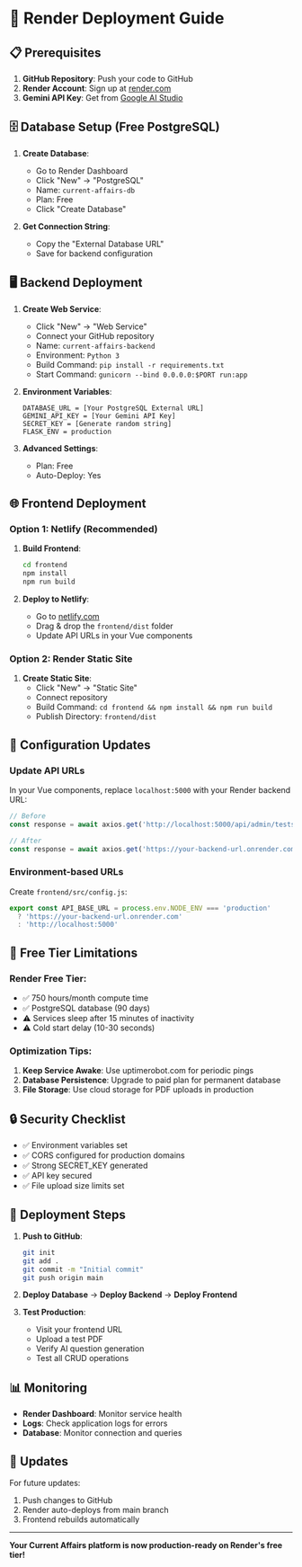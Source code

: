 # 🚀 Render Deployment Guide

## 📋 Prerequisites

1. **GitHub Repository**: Push your code to GitHub
2. **Render Account**: Sign up at [render.com](https://render.com)
3. **Gemini API Key**: Get from [Google AI Studio](https://makersuite.google.com/app/apikey)

## 🗄️ Database Setup (Free PostgreSQL)

1. **Create Database**:
   - Go to Render Dashboard
   - Click "New" → "PostgreSQL"
   - Name: `current-affairs-db`
   - Plan: Free
   - Click "Create Database"

2. **Get Connection String**:
   - Copy the "External Database URL"
   - Save for backend configuration

## 🖥️ Backend Deployment

1. **Create Web Service**:
   - Click "New" → "Web Service"
   - Connect your GitHub repository
   - Name: `current-affairs-backend`
   - Environment: `Python 3`
   - Build Command: `pip install -r requirements.txt`
   - Start Command: `gunicorn --bind 0.0.0.0:$PORT run:app`

2. **Environment Variables**:
   ```
   DATABASE_URL = [Your PostgreSQL External URL]
   GEMINI_API_KEY = [Your Gemini API Key]
   SECRET_KEY = [Generate random string]
   FLASK_ENV = production
   ```

3. **Advanced Settings**:
   - Plan: Free
   - Auto-Deploy: Yes

## 🌐 Frontend Deployment

### Option 1: Netlify (Recommended)

1. **Build Frontend**:
   ```bash
   cd frontend
   npm install
   npm run build
   ```

2. **Deploy to Netlify**:
   - Go to [netlify.com](https://netlify.com)
   - Drag & drop the `frontend/dist` folder
   - Update API URLs in your Vue components

### Option 2: Render Static Site

1. **Create Static Site**:
   - Click "New" → "Static Site"
   - Connect repository
   - Build Command: `cd frontend && npm install && npm run build`
   - Publish Directory: `frontend/dist`

## 🔧 Configuration Updates

### Update API URLs

In your Vue components, replace `localhost:5000` with your Render backend URL:

```javascript
// Before
const response = await axios.get('http://localhost:5000/api/admin/tests')

// After
const response = await axios.get('https://your-backend-url.onrender.com/api/admin/tests')
```

### Environment-based URLs

Create `frontend/src/config.js`:
```javascript
export const API_BASE_URL = process.env.NODE_ENV === 'production' 
  ? 'https://your-backend-url.onrender.com'
  : 'http://localhost:5000'
```

## 📱 Free Tier Limitations

### Render Free Tier:
- ✅ 750 hours/month compute time
- ✅ PostgreSQL database (90 days)
- ⚠️ Services sleep after 15 minutes of inactivity
- ⚠️ Cold start delay (10-30 seconds)

### Optimization Tips:
1. **Keep Service Awake**: Use uptimerobot.com for periodic pings
2. **Database Persistence**: Upgrade to paid plan for permanent database
3. **File Storage**: Use cloud storage for PDF uploads in production

## 🔒 Security Checklist

- ✅ Environment variables set
- ✅ CORS configured for production domains
- ✅ Strong SECRET_KEY generated
- ✅ API key secured
- ✅ File upload size limits set

## 🚀 Deployment Steps

1. **Push to GitHub**:
   ```bash
   git init
   git add .
   git commit -m "Initial commit"
   git push origin main
   ```

2. **Deploy Database** → **Deploy Backend** → **Deploy Frontend**

3. **Test Production**:
   - Visit your frontend URL
   - Upload a test PDF
   - Verify AI question generation
   - Test all CRUD operations

## 📊 Monitoring

- **Render Dashboard**: Monitor service health
- **Logs**: Check application logs for errors
- **Database**: Monitor connection and queries

## 🔄 Updates

For future updates:
1. Push changes to GitHub
2. Render auto-deploys from main branch
3. Frontend rebuilds automatically

---

**Your Current Affairs platform is now production-ready on Render's free tier!**